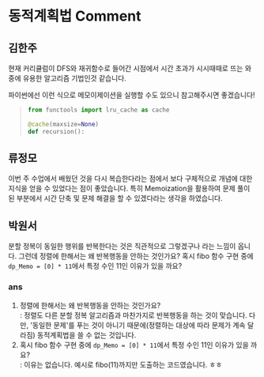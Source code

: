 # 동적계획법 Comment

## 김한주

현재 커리큘럼이 DFS와 재귀함수로 들어간 시점에서 시간 초과가 시시때때로 뜨는 와중에 유용한 알고리즘 기법인것 같습니다.  

파이썬에선 이런 식으로 메모이제이션을 실행할 수도 있으니 참고해주시면 좋겠습니다!
>```python
>from functools import lru_cache as cache
>
>@cache(maxsize=None)
> def recursion():
> ```

## 류정모

이번 주 수업에서 배웠던 것을 다시 복습한다라는 점에서 보다 구체적으로 개념에 대한 지식을 얻을 수 있었다는 점이 좋았습니다.
특히 Memoization을 활용하여 문제 풀이 된 부분에서 시간 단축 및 문제 해결을 할 수 있겠다라는 생각을 하였습니다.

## 박원서

분할 정복이 동일한 행위를 반복한다는 것은 직관적으로 그렇겠구나 라는 느낌이 옵니다. 그런데 정렬에 한해서는 왜 반복행동을 안하는 것인가요? 혹시 fibo 함수 구현 중에 `dp_Memo = [0] * 11`에서 특정 수인 11인 이유가 있을 까요?

### ans ###
  1. 정렬에 한해서는 왜 반복행동을 안하는 것인가요?  <br>
     : 정렬도 다른 분할 정복 알고리즘과 마찬가지로 반복행동을 하는 것이 맞습니다.
       다만, '동일한 문제'를 푸는 것이 아니기 때문에(정렬하는 대상에 따라 문제가 계속 달라짐) 동적계획법을 쓸 수 없는 것입니다.  <br>
  2. 혹시 fibo 함수 구현 중에 `dp_Memo = [0] * 11`에서 특정 수인 11인 이유가 있을 까요?  <br>
     : 이유는 없습니다. 예시로 fibo(11)까지만 도출하는 코드였습니다. ㅎㅎ

